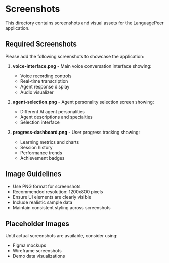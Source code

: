 # Screenshots

This directory contains screenshots and visual assets for the LanguagePeer application.

## Required Screenshots

Please add the following screenshots to showcase the application:

1. **voice-interface.png** - Main voice conversation interface showing:
   - Voice recording controls
   - Real-time transcription
   - Agent response display
   - Audio visualizer

2. **agent-selection.png** - Agent personality selection screen showing:
   - Different AI agent personalities
   - Agent descriptions and specialties
   - Selection interface

3. **progress-dashboard.png** - User progress tracking showing:
   - Learning metrics and charts
   - Session history
   - Performance trends
   - Achievement badges

## Image Guidelines

- Use PNG format for screenshots
- Recommended resolution: 1200x800 pixels
- Ensure UI elements are clearly visible
- Include realistic sample data
- Maintain consistent styling across screenshots

## Placeholder Images

Until actual screenshots are available, consider using:
- Figma mockups
- Wireframe screenshots
- Demo data visualizations